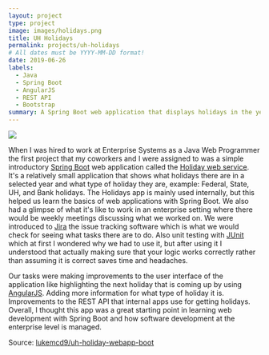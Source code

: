 ```yaml
---
layout: project
type: project
image: images/holidays.png
title: UH Holidays
permalink: projects/uh-holidays
# All dates must be YYYY-MM-DD format!
date: 2019-06-26
labels:
  - Java
  - Spring Boot
  - AngularJS
  - REST API
  - Bootstrap
summary: A Spring Boot web application that displays holidays in the year.
---
```


<img class="ui image" src="{{ site.baseurl }}/images/holidays.png">

When I was hired to work at Enterprise Systems as a Java Web Programmer the first project that my coworkers and I were assigned to was a simple introductory [Spring Boot](https://spring.io/projects/spring-boot) web application called the [Holiday web service](https://www.hawaii.edu/its/ws/holiday/). It's a relatively small application that shows what holidays there are in a selected year and what type of holiday they are, example: Federal, State, UH, and Bank holidays. The Holidays app is mainly used internally, but this helped us learn the basics of web applications with Spring Boot. We also had a glimpse of what it's like to work in an enterprise setting where there would be weekly meetings discussing what we worked on. We were introduced to [Jira](https://www.atlassian.com/software/jira) the issue tracking software which is what we would check for seeing what tasks there are to do. Also unit testing with [JUnit](https://junit.org/junit5/) which at first I wondered why we had to use it, but after using it I understood that actually making sure that your logic works correctly rather than assuming it is correct saves time and headaches.

Our tasks were making improvements to the user interface of the application like highlighting the next holiday that is coming up by using [AngularJS](https://angularjs.org/). Adding more information for what type of holiday it is. Improvements to the REST API that internal apps use for getting holidays. Overall, I thought this app was a great starting point in learning web development with Spring Boot and how software development at the enterprise level is managed.

Source: <a href="https://github.com/lukemcd9/uh-holiday-webapp-boot"><i class="large github icon "></i>lukemcd9/uh-holiday-webapp-boot</a>
